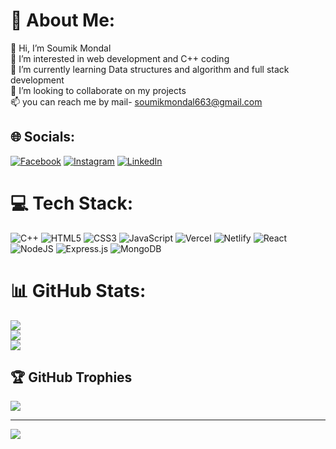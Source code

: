 # 💫 About Me:
👋 Hi, I’m Soumik Mondal<br>👀 I’m interested in web development and C++ coding<br>🌱 I’m currently learning Data structures and algorithm and full stack development <br>💞️ I’m looking to collaborate on my projects<br>📫 you can reach me by mail- soumikmondal663@gmail.com


## 🌐 Socials:
[![Facebook](https://img.shields.io/badge/Facebook-%231877F2.svg?logo=Facebook&logoColor=white)](https://facebook.com/https://www.facebook.com/profile.php?id=100004488318045&mibextid=ZbWKwL) [![Instagram](https://img.shields.io/badge/Instagram-%23E4405F.svg?logo=Instagram&logoColor=white)](https://instagram.com/soumik_mondal_01) [![LinkedIn](https://img.shields.io/badge/LinkedIn-%230077B5.svg?logo=linkedin&logoColor=white)](https://linkedin.com/in/https://www.linkedin.com/in/soumik-mondal-93149a233) 

# 💻 Tech Stack:
![C++](https://img.shields.io/badge/c++-%2300599C.svg?style=for-the-badge&logo=c%2B%2B&logoColor=white) ![HTML5](https://img.shields.io/badge/html5-%23E34F26.svg?style=for-the-badge&logo=html5&logoColor=white) ![CSS3](https://img.shields.io/badge/css3-%231572B6.svg?style=for-the-badge&logo=css3&logoColor=white) ![JavaScript](https://img.shields.io/badge/javascript-%23323330.svg?style=for-the-badge&logo=javascript&logoColor=%23F7DF1E) ![Vercel](https://img.shields.io/badge/vercel-%23000000.svg?style=for-the-badge&logo=vercel&logoColor=white) ![Netlify](https://img.shields.io/badge/netlify-%23000000.svg?style=for-the-badge&logo=netlify&logoColor=#00C7B7) ![React](https://img.shields.io/badge/react-%2320232a.svg?style=for-the-badge&logo=react&logoColor=%2361DAFB) ![NodeJS](https://img.shields.io/badge/node.js-6DA55F?style=for-the-badge&logo=node.js&logoColor=white) ![Express.js](https://img.shields.io/badge/express.js-%23404d59.svg?style=for-the-badge&logo=express&logoColor=%2361DAFB) ![MongoDB](https://img.shields.io/badge/MongoDB-%234ea94b.svg?style=for-the-badge&logo=mongodb&logoColor=white)
# 📊 GitHub Stats:
![](https://github-readme-stats.vercel.app/api?username=SOUMIKmONDAL01&theme=radical&hide_border=false&include_all_commits=true&count_private=true)<br/>
![](https://github-readme-streak-stats.herokuapp.com/?user=SOUMIKmONDAL01&theme=radical&hide_border=false)<br/>
![](https://github-readme-stats.vercel.app/api/top-langs/?username=SOUMIKmONDAL01&theme=radical&hide_border=false&include_all_commits=true&count_private=true&layout=compact)

## 🏆 GitHub Trophies
![](https://github-profile-trophy.vercel.app/?username=SOUMIKmONDAL01&theme=radical&no-frame=false&no-bg=false&margin-w=4)

---
[![](https://visitcount.itsvg.in/api?id=SOUMIKmONDAL01&icon=0&color=0)](https://visitcount.itsvg.in)

<!-- Proudly created with GPRM ( https://gprm.itsvg.in ) -->
